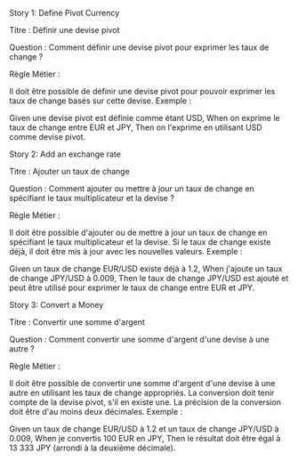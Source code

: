 Story 1: Define Pivot Currency

Titre : Définir une devise pivot

Question : Comment définir une devise pivot pour exprimer les taux de change ?

Règle Métier :

Il doit être possible de définir une devise pivot pour pouvoir exprimer les taux de change basés sur cette devise.
Exemple :

Given une devise pivot est définie comme étant USD,
When on exprime le taux de change entre EUR et JPY,
Then on l'exprime en utilisant USD comme devise pivot.

Story 2: Add an exchange rate

Titre : Ajouter un taux de change

Question : Comment ajouter ou mettre à jour un taux de change en spécifiant le taux multiplicateur et la devise ?

Règle Métier :

Il doit être possible d'ajouter ou de mettre à jour un taux de change en spécifiant le taux multiplicateur et la devise.
Si le taux de change existe déjà, il doit être mis à jour avec les nouvelles valeurs.
Exemple :

Given un taux de change EUR/USD existe déjà à 1.2,
When j'ajoute un taux de change JPY/USD à 0.009,
Then le taux de change JPY/USD est ajouté et peut être utilisé pour exprimer le taux de change entre EUR et JPY.

Story 3: Convert a Money

Titre : Convertir une somme d'argent

Question : Comment convertir une somme d'argent d'une devise à une autre ?

Règle Métier :

Il doit être possible de convertir une somme d'argent d'une devise à une autre en utilisant les taux de change appropriés.
La conversion doit tenir compte de la devise pivot, s'il en existe une.
La précision de la conversion doit être d'au moins deux décimales.
Exemple :

Given un taux de change EUR/USD à 1.2 et un taux de change JPY/USD à 0.009,
When je convertis 100 EUR en JPY,
Then le résultat doit être égal à 13 333 JPY (arrondi à la deuxième décimale).